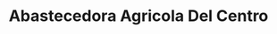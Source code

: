 ---
title: "Abastecedora Agricola Del Centro"
url: /libres/abastecedora-agricola-del-centro/
shop: Landwirtschaftlich
---